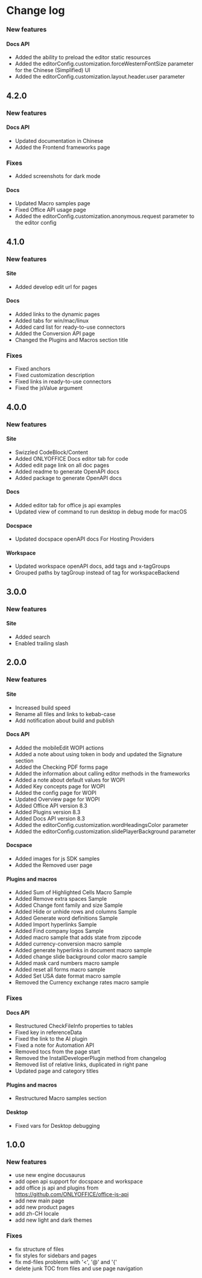 # Change log

### New features

#### Docs API

* Added the ability to preload the editor static resources
* Added the editorConfig.customization.forceWesternFontSize parameter for the Chinese (Simplified) UI
* Added the editorConfig.customization.layout.header.user parameter

## 4.2.0

### New features

#### Docs API

* Updated documentation in Chinese
* Added the Frontend frameworks page

### Fixes

* Added screenshots for dark mode

#### Docs

* Updated Macro samples page
* Fixed Office API usage page
* Added the editorConfig.customization.anonymous.request parameter to the editor config

## 4.1.0

### New features

#### Site

* Added develop edit url for pages

#### Docs

* Added links to the dynamic pages
* Added tabs for win/mac/linux
* Added card list for ready-to-use connectors
* Added the Conversion API page
* Changed the Plugins and Macros section title

### Fixes

* Fixed anchors
* Fixed customization description
* Fixed links in ready-to-use connectors
* Fixed the jsValue argument

## 4.0.0

### New features

#### Site

* Swizzled CodeBlock/Content
* Added ONLYOFFICE Docs editor tab for code
* Added edit page link on all doc pages
* Added readme to generate OpenAPI docs
* Added package to generate OpenAPI docs

#### Docs

* Added editor tab for office js api examples
* Updated view of command to run desktop in debug mode for macOS

#### Docspace

* Updated docspace openAPI docs For Hosting Providers

#### Workspace

* Updated workspace openAPI docs, add tags and x-tagGroups
* Grouped paths by tagGroup instead of tag for workspaceBackend

## 3.0.0

### New features

#### Site

* Added search
* Enabled trailing slash

## 2.0.0

### New features

#### Site

* Increased build speed
* Rename all files and links to kebab-case
* Add notification about build and publish

#### Docs API

* Added the mobileEdit WOPI actions
* Added a note about using token in body and updated the Signature section
* Added the Checking PDF forms page
* Added the information about calling editor methods in the frameworks
* Added a note about default values for WOPI
* Added Key concepts page for WOPI
* Added the config page for WOPI
* Updated Overview page for WOPI
* Added Office API version 8.3
* Added Plugins version 8.3
* Added Docs API version 8.3
* Added the editorConfig.customization.wordHeadingsColor parameter
* Added the editorConfig.customization.slidePlayerBackground parameter

#### Docspace

* Added images for js SDK samples
* Added the Removed user page

#### Plugins and macros

* Added Sum of Highlighted Cells Macro Sample
* Added Remove extra spaces Sample
* Added Change font family and size Sample
* Added Hide or unhide rows and columns Sample
* Added Generate word definitions Sample
* Added Import hyperlinks Sample
* Added Find company logos Sample
* Added macro sample that adds state from zipcode
* Added currency-conversion macro sample
* Added generate hyperlinks in document macro sample
* Added change slide background color macro sample
* Added mask card numbers macro sample
* Added reset all forms macro sample
* Added Set USA date format macro sample
* Removed the Currency exchange rates macro sample

### Fixes

#### Docs API

* Restructured CheckFileInfo properties to tables
* Fixed key in referenceData
* Fixed the link to the AI plugin
* Fixed a note for Automation API
* Removed tocs from the page start
* Removed the InstallDeveloperPlugin method from changelog
* Removed list of relative links, duplicated in right pane
* Updated page and category titles

#### Plugins and macros

* Restructured Macro samples section

#### Desktop

* Fixed vars for Desktop debugging

## 1.0.0

### New features

* use new engine docusaurus
* add open api support for docspace and workspace
* add office js api and plugins from https://github.com/ONLYOFFICE/office-js-api
* add new main page
* add new product pages
* add zh-CH locale
* add new light and dark themes

### Fixes

* fix structure of files
* fix styles for sidebars and pages
* fix md-files problems with '<', '@' and '{'
* delete junk TOC from files and use page navigation
